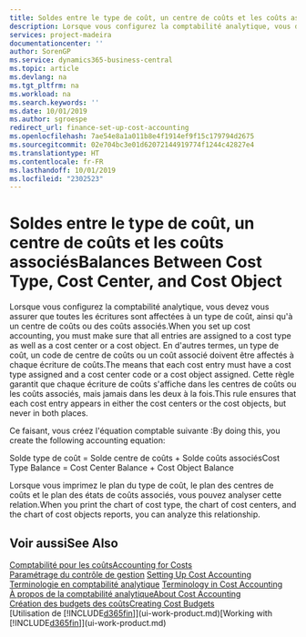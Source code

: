 ```yaml
---
title: Soldes entre le type de coût, un centre de coûts et les coûts associés | Microsoft Docs
description: Lorsque vous configurez la comptabilité analytique, vous devez vous assurer que toutes les écritures sont affectées à un type de coût, ainsi qu'à un centre de coûts ou des coûts associés. En d'autres termes, un type de coût, un code de centre de coûts ou un coût associé doivent être affectés à chaque écriture de coûts. Cette règle garantit que chaque écriture de coûts s'affiche dans les centres de coûts ou les coûts associés, mais jamais dans les deux à la fois.
services: project-madeira
documentationcenter: ''
author: SorenGP
ms.service: dynamics365-business-central
ms.topic: article
ms.devlang: na
ms.tgt_pltfrm: na
ms.workload: na
ms.search.keywords: ''
ms.date: 10/01/2019
ms.author: sgroespe
redirect_url: finance-set-up-cost-accounting
ms.openlocfilehash: 7ae54e8a1a011b8e4f1914ef9f15c179794d2675
ms.sourcegitcommit: 02e704bc3e01d62072144919774f1244c42827e4
ms.translationtype: HT
ms.contentlocale: fr-FR
ms.lasthandoff: 10/01/2019
ms.locfileid: "2302523"
---
```

# <a name="balances-between-cost-type-cost-center-and-cost-object"></a><span data-ttu-id="d5fd1-105">Soldes entre le type de coût, un centre de coûts et les coûts associés</span><span class="sxs-lookup"><span data-stu-id="d5fd1-105">Balances Between Cost Type, Cost Center, and Cost Object</span></span>
<span data-ttu-id="d5fd1-106">Lorsque vous configurez la comptabilité analytique, vous devez vous assurer que toutes les écritures sont affectées à un type de coût, ainsi qu'à un centre de coûts ou des coûts associés.</span><span class="sxs-lookup"><span data-stu-id="d5fd1-106">When you set up cost accounting, you must make sure that all entries are assigned to a cost type as well as a cost center or a cost object.</span></span> <span data-ttu-id="d5fd1-107">En d'autres termes, un type de coût, un code de centre de coûts ou un coût associé doivent être affectés à chaque écriture de coûts.</span><span class="sxs-lookup"><span data-stu-id="d5fd1-107">The means that each cost entry must have a cost type assigned and a cost center code or a cost object assigned.</span></span> <span data-ttu-id="d5fd1-108">Cette règle garantit que chaque écriture de coûts s'affiche dans les centres de coûts ou les coûts associés, mais jamais dans les deux à la fois.</span><span class="sxs-lookup"><span data-stu-id="d5fd1-108">This rule ensures that each cost entry appears in either the cost centers or the cost objects, but never in both places.</span></span>  

 <span data-ttu-id="d5fd1-109">Ce faisant, vous créez l'équation comptable suivante :</span><span class="sxs-lookup"><span data-stu-id="d5fd1-109">By doing this, you create the following accounting equation:</span></span>  

 <span data-ttu-id="d5fd1-110">Solde type de coût = Solde centre de coûts + Solde coûts associés</span><span class="sxs-lookup"><span data-stu-id="d5fd1-110">Cost Type Balance = Cost Center Balance + Cost Object Balance</span></span>  

 <span data-ttu-id="d5fd1-111">Lorsque vous imprimez le plan du type de coût, le plan des centres de coûts et le plan des états de coûts associés, vous pouvez analyser cette relation.</span><span class="sxs-lookup"><span data-stu-id="d5fd1-111">When you print the chart of cost type, the chart of cost centers, and the chart of cost objects reports, you can analyze this relationship.</span></span>  

## <a name="see-also"></a><span data-ttu-id="d5fd1-112">Voir aussi</span><span class="sxs-lookup"><span data-stu-id="d5fd1-112">See Also</span></span>  
[<span data-ttu-id="d5fd1-113">Comptabilité pour les coûts</span><span class="sxs-lookup"><span data-stu-id="d5fd1-113">Accounting for Costs</span></span>](finance-manage-cost-accounting.md)  
 <span data-ttu-id="d5fd1-114">[Paramétrage du contrôle de gestion](finance-set-up-cost-accounting.md) </span><span class="sxs-lookup"><span data-stu-id="d5fd1-114">[Setting Up Cost Accounting](finance-set-up-cost-accounting.md) </span></span>  
 <span data-ttu-id="d5fd1-115">[Terminologie en comptabilité analytique](finance-terminology-in-cost-accounting.md) </span><span class="sxs-lookup"><span data-stu-id="d5fd1-115">[Terminology in Cost Accounting](finance-terminology-in-cost-accounting.md) </span></span>  
 [<span data-ttu-id="d5fd1-116">À propos de la comptabilité analytique</span><span class="sxs-lookup"><span data-stu-id="d5fd1-116">About Cost Accounting</span></span>](finance-about-cost-accounting.md)  
 [<span data-ttu-id="d5fd1-117">Création des budgets des coûts</span><span class="sxs-lookup"><span data-stu-id="d5fd1-117">Creating Cost Budgets</span></span>](finance-create-cost-budgets.md)  
 <span data-ttu-id="d5fd1-118">[Utilisation de [!INCLUDE[d365fin](includes/d365fin_md.md)]](ui-work-product.md)</span><span class="sxs-lookup"><span data-stu-id="d5fd1-118">[Working with [!INCLUDE[d365fin](includes/d365fin_md.md)]](ui-work-product.md)</span></span>
